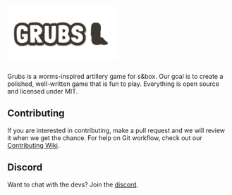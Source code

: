 <h1><img src="images/grubs_logo.png" alt="Grubs logo" height="125"/></h1>

Grubs is a worms-inspired artillery game for s&box.
Our goal is to create a polished, well-written game
that is fun to play. Everything is open source and licensed
under MIT.

## Contributing
If you are interested in contributing, make a pull request
and we will review it when we get the chance. For help on
Git workflow, check out our [Contributing Wiki](https://github.com/apetavern/sbox-grubs/wiki/Contributing).

## Discord
Want to chat with the devs? Join the [discord](https://discord.gg/apetavern).
